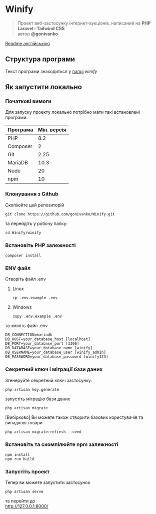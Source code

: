 # Winify
> Проект веб-застосунку інтернет-аукціонів, написаний на **PHP Laravel** і **Tailwind CSS**  
автор **@gonivanko**

[Readme англійською](README.md)

## Структура програми
Текст програми знаходиться у [папці](/winify) *winify* 

## Як запустити локально

### Початкові вимоги
Для запуску проекту локально потрібно мати такі встановлені програми:  

| Програма      | Мін. версія |
| ---           | ---         |
| PHP           | 8.2         |
| Composer      | 2           |
| Git           | 2.25        |
| MariaDB       | 10.3        |
| Node          | 20          |
| npm           | 10          |

### Клонування з Github

Скопіюйте цей репозиторій

```
git clone https://github.com/gonivanko/Winify.git
```

та перейдіть у робочу папку:

```
cd Winify/winify
```

### Встановіть PHP залежності

```
composer install
```

### ENV файл

Створіть файл .env
1. Linux
    ```
    cp .env.example .env
    ```
2. Windows
    ```
    copy .env.example .env
    ```

та змініть файл .env
```
DB_CONNECTION=mariadb
DB_HOST=your_database_host [localhost]
DB_PORT=your_database_port [3306]
DB_DATABASE=your_database_name [winify]
DB_USERNAME=your_database_user [winify_admin]
DB_PASSWORD=your_database_password [winify123]
```

### Секретний ключ і міграції бази даних

Згенеруйте секретний ключ застосунку:
```
php artisan key:generate
```

запустіть міграцію бази даних
```
php artisan migrate
```

[Вибірково] Ви можете також створити базових користувачів та випадкові товари

```
php artisan migrate:refresh --seed
```

### Встановіть та скомпілюйте npm залежності
```
npm install 
npm run build
```

### Запустіть проект

Тепер ви можете запустити застосунок

```
php artisan serve
```

та перейти до   
http://127.0.0.1:8000/